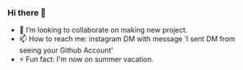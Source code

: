 ### Hi there 👋

- 👯 I’m looking to collaborate on making new project.
- 📫 How to reach me: instagram DM with message 'I sent DM from seeing your Github Account'
- ⚡ Fun fact: I'm now on summer vacation.


<!--
**gyfolder/gyfolder** is a ✨ _special_ ✨ repository because its `README.md` (this file) appears on your GitHub profile.

Here are some ideas to get you started:

- 🔭 I’m currently working on ...
- 🌱 I’m currently learning ...
- 👯 I’m looking to collaborate on ...
- 🤔 I’m looking for help with ...
- 💬 Ask me about ...
- 📫 How to reach me: ...
- 😄 Pronouns: ...
- ⚡ Fun fact: ...
-->
